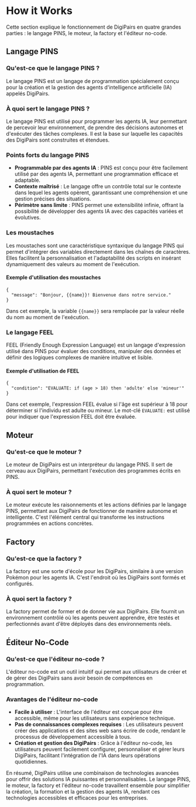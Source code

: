 # How it Works

Cette section explique le fonctionnement de DigiPairs en quatre grandes parties : le langage PINS, le moteur, la factory et l'éditeur no-code.

## Langage PINS

### Qu'est-ce que le langage PINS ?

Le langage PINS est un langage de programmation spécialement conçu pour la création et la gestion des agents d'intelligence artificielle (IA) appelés DigiPairs.

### À quoi sert le langage PINS ?

Le langage PINS est utilisé pour programmer les agents IA, leur permettant de percevoir leur environnement, de prendre des décisions autonomes et d'exécuter des tâches complexes. Il est la base sur laquelle les capacités des DigiPairs sont construites et étendues.

### Points forts du langage PINS

- **Programmable par des agents IA** : PINS est conçu pour être facilement utilisé par des agents IA, permettant une programmation efficace et adaptable.
- **Contexte maîtrisé** : Le langage offre un contrôle total sur le contexte dans lequel les agents opèrent, garantissant une compréhension et une gestion précises des situations.
- **Périmètre sans limite** : PINS permet une extensibilité infinie, offrant la possibilité de développer des agents IA avec des capacités variées et évolutives.

### Les moustaches

Les moustaches sont une caractéristique syntaxique du langage PINS qui permet d'intégrer des variables directement dans les chaînes de caractères. Elles facilitent la personnalisation et l'adaptabilité des scripts en insérant dynamiquement des valeurs au moment de l'exécution.

#### Exemple d'utilisation des moustaches

```pins
{
  "message": "Bonjour, {{name}}! Bienvenue dans notre service."
}
```

Dans cet exemple, la variable `{{name}}` sera remplacée par la valeur réelle du nom au moment de l'exécution.

### Le langage FEEL

FEEL (Friendly Enough Expression Language) est un langage d'expression utilisé dans PINS pour évaluer des conditions, manipuler des données et définir des logiques complexes de manière intuitive et lisible.

#### Exemple d'utilisation de FEEL

```pins
{
  "condition": "EVALUATE: if (age > 18) then 'adulte' else 'mineur'"
}
```

Dans cet exemple, l'expression FEEL évalue si l'âge est supérieur à 18 pour déterminer si l'individu est adulte ou mineur. Le mot-clé `EVALUATE:` est utilisé pour indiquer que l'expression FEEL doit être évaluée.

## Moteur

### Qu'est-ce que le moteur ?

Le moteur de DigiPairs est un interpréteur du langage PINS. Il sert de cerveau aux DigiPairs, permettant l'exécution des programmes écrits en PINS.

### À quoi sert le moteur ?

Le moteur exécute les raisonnements et les actions définies par le langage PINS, permettant aux DigiPairs de fonctionner de manière autonome et intelligente. C'est l'élément central qui transforme les instructions programmées en actions concrètes.

## Factory

### Qu'est-ce que la factory ?

La factory est une sorte d'école pour les DigiPairs, similaire à une version Pokémon pour les agents IA. C'est l'endroit où les DigiPairs sont formés et configurés.

### À quoi sert la factory ?

La factory permet de former et de donner vie aux DigiPairs. Elle fournit un environnement contrôlé où les agents peuvent apprendre, être testés et perfectionnés avant d'être déployés dans des environnements réels.

## Éditeur No-Code

### Qu'est-ce que l'éditeur no-code ?

L'éditeur no-code est un outil intuitif qui permet aux utilisateurs de créer et de gérer des DigiPairs sans avoir besoin de compétences en programmation.

### Avantages de l'éditeur no-code

- **Facile à utiliser** : L'interface de l'éditeur est conçue pour être accessible, même pour les utilisateurs sans expérience technique.
- **Pas de connaissances complexes requises** : Les utilisateurs peuvent créer des applications et des sites web sans écrire de code, rendant le processus de développement accessible à tous.
- **Création et gestion des DigiPairs** : Grâce à l'éditeur no-code, les utilisateurs peuvent facilement configurer, personnaliser et gérer leurs DigiPairs, facilitant l'intégration de l'IA dans leurs opérations quotidiennes.

En résumé, DigiPairs utilise une combinaison de technologies avancées pour offrir des solutions IA puissantes et personnalisables. Le langage PINS, le moteur, la factory et l'éditeur no-code travaillent ensemble pour simplifier la création, la formation et la gestion des agents IA, rendant ces technologies accessibles et efficaces pour les entreprises.